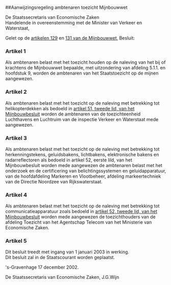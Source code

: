 <meta http-equiv='Content-Type' content='text/html; charset=utf-8' />

##Aanwijzingsregeling ambtenaren toezicht Mijnbouwwet

De Staatssecretaris van Economische Zaken  
Handelende in overeenstemming met de Minister van Verkeer en Waterstaat,

Gelet op de [artikelen 129](../../../../../../wet/mijnbouwwet/BWBR0014168/README.md) en [131 van de Mijnbouwwet](../../../../../../wet/mijnbouwwet/BWBR0014168/README.md),
Besluit:    

### Artikel  1  

Als ambtenaren belast met het toezicht houden op de naleving van het bij of krachtens de Mijnbouwwet bepaalde, met uitzondering van afdeling 5.1.1. en hoofdstuk 9, worden de ambtenaren van het Staatstoezicht op de mijnen aangewezen.  

### Artikel  2  

Als ambtenaren belast met het toezicht op de naleving met betrekking tot helikopterdekken als bedoeld in [artikel 51, tweede lid, van het Mijnbouwbesluit](../../../../../../AMvB/mijnbouwbesluit/BWBR0014394/README.md) worden de ambtenaren van de toezichteenheid Luchthavens en Luchtruim van de inspectie Verkeer en Waterstaat mede aangewezen.  

### Artikel  3  

Als ambtenaren belast met het toezicht op de naleving met betrekking tot herkenningstekens, geluidsbakens, lichtbakens, elektronische bakens en radarreflectoren als bedoeld in artikel 52, eerste lild, van het Mijnbouwbesluit worden mede aangewezen de ambtenaren belast met het onderzoek en de certificering van belichtingssystemen en geluidapparatuur, van de hoofdafdeling Markeren en Vlootbeheer, afdeling markeertechniek van de Directie Noordzee van Rijkswaterstaat.  

### Artikel  4  

Als ambtenaren belast met het toezicht op de naleving met betrekking tot communicatieapparatuur zoals bedoeld in [artikel 52, tweede lid, van het Mijnbouwbesluit](../../../../../../AMvB/mijnbouwbesluit/BWBR0014394/README.md) worden mede aangewezen de toezichthouders van de afdeling Toezicht van het Agentschap Telecom van het Ministerie van Economische Zaken.  

### Artikel  5  

Dit besluit treedt met ingang van 1 januari 2003 in werking.  
Dit besluit zal in de Staatscourant worden geplaatst.   

's-Gravenhage 
17 december 2002.    

De 
Staatssecretaris van Economische Zaken, 
J.G.Wijn    
